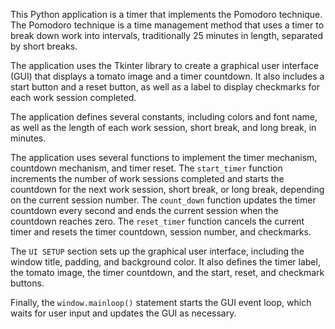 <p>This Python application is a timer that implements the Pomodoro technique. The Pomodoro technique is a time management method that uses a timer to break down work into intervals, traditionally 25 minutes in length, separated by short breaks.</p>
<p>The application uses the Tkinter library to create a graphical user interface (GUI) that displays a tomato image and a timer countdown. It also includes a start button and a reset button, as well as a label to display checkmarks for each work session completed.</p>
<p>The application defines several constants, including colors and font name, as well as the length of each work session, short break, and long break, in minutes.</p>
<p>The application uses several functions to implement the timer mechanism, countdown mechanism, and timer reset. The <code>start_timer</code> function increments the number of work sessions completed and starts the countdown for the next work session, short break, or long break, depending on the current session number. The <code>count_down</code> function updates the timer countdown every second and ends the current session when the countdown reaches zero. The <code>reset_timer</code> function cancels the current timer and resets the timer countdown, session number, and checkmarks.</p>
<p>The <code>UI SETUP</code> section sets up the graphical user interface, including the window title, padding, and background color. It also defines the timer label, the tomato image, the timer countdown, and the start, reset, and checkmark buttons.</p>
<p>Finally, the <code>window.mainloop()</code> statement starts the GUI event loop, which waits for user input and updates the GUI as necessary.</p>
